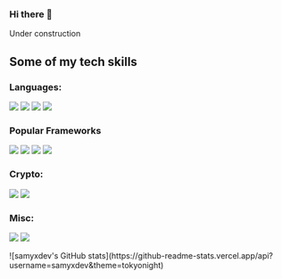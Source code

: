 ### Hi there 👋
Under construction
<!--
**samyxdev/samyxdev** is a ✨ _special_ ✨ repository because its `README.md` (this file) appears on your GitHub profile.

Here are some ideas to get you started:

- 🔭 I’m currently working on ...
- 🌱 I’m currently learning ...
- 👯 I’m looking to collaborate on ...
- 🤔 I’m looking for help with ...
- 💬 Ask me about ...
- 📫 How to reach me: ...
- 😄 Pronouns: ...
- ⚡ Fun fact: ...
-->

<h2> Some of my tech skills </h2>
<h3> Languages: </h3>
<p>
  <img src ="https://img.shields.io/badge/Python-3776AB?style=for-the-badge&logo=Python&logoColor=white"/>
  <img src ="https://img.shields.io/badge/C-A8B9CC?style=for-the-badge&logo=C&logoColor=white"/>
  <img src ="https://img.shields.io/badge/MySQL-4479A1?style=for-the-badge&logo=MySQL&logoColor=white"/>
  <img src ="https://img.shields.io/badge/GNUBash-4EAA25?style=for-the-badge&logo=Bash&logoColor=white"/>
</p>

<h3> Popular Frameworks </h3>
<p>
  <img src ="https://img.shields.io/badge/Django-092E20?style=for-the-badge&logo=Django&logoColor=white"/>
  <img src ="https://img.shields.io/badge/TensorFlow-FF6F00?style=for-the-badge&logo=TensorFlow&logoColor=white"/>
  <img src ="https://img.shields.io/badge/Bootstrap-7952B3?style=for-the-badge&logo=Bootstrap&logoColor=white"/>
  <img src ="https://img.shields.io/badge/OpenCV-5C3EE8?style=for-the-badge&logo=OpenCV&logoColor=white"/>
</p>
<h3> Crypto: </h3>
<p>
  <img src ="https://img.shields.io/badge/Ethereum-363636?style=for-the-badge&logo=Ethereum&logoColor=white"/>
  <img src ="https://img.shields.io/badge/Solidity-363636?style=for-the-badge&logo=Solidity&logoColor=white"/>
</p>
<h3> Misc: </h3>
<p>
  <img src ="https://img.shields.io/badge/amazonaws-232F3E?style=for-the-badge&logo=AWS&logoColor=white"/>
  <img src ="https://img.shields.io/badge/Arduino-00979D?style=for-the-badge&logo=Arduino&logoColor=white"/>
</p>
![samyxdev's GitHub stats](https://github-readme-stats.vercel.app/api?username=samyxdev&theme=tokyonight)
